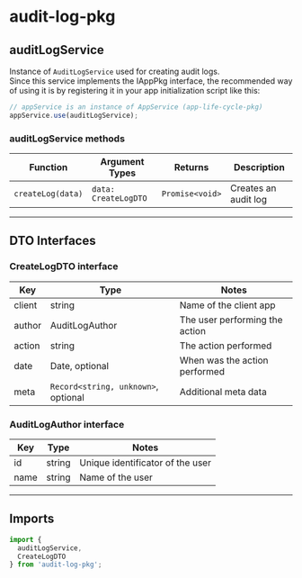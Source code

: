 # audit-log-pkg

## auditLogService

Instance of `AuditLogService` used for creating audit logs.<br>
Since this service implements the IAppPkg interface, the recommended way of using it is by registering it in your app initialization script like this:

```ts
// appService is an instance of AppService (app-life-cycle-pkg)
appService.use(auditLogService);
```

### auditLogService methods

| Function | Argument Types | Returns | Description |
| - | - | - | - |
| `createLog(data)` | `data: CreateLogDTO` | `Promise<void>`  | Creates an audit log |

---

## DTO Interfaces

### CreateLogDTO interface

| Key | Type | Notes |
| - | - | - |
| client | string | Name of the client app |
| author | AuditLogAuthor | The user performing the action |
| action | string | The action performed |
| date | Date, optional | When was the action performed |
| meta | `Record<string, unknown>`, optional | Additional meta data |

### AuditLogAuthor interface

| Key | Type | Notes |
| - | - | - |
| id | string | Unique identificator of the user |
| name | string | Name of the user |

---

## Imports

```ts
import {
  auditLogService,
  CreateLogDTO
} from 'audit-log-pkg';
```
